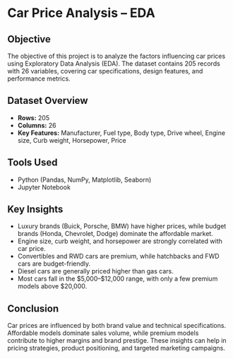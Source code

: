 <h1>Car Price Analysis – EDA</h1>

<h2>Objective</h2>
<p>
The objective of this project is to analyze the factors influencing car prices using Exploratory Data Analysis (EDA).
The dataset contains 205 records with 26 variables, covering car specifications, design features, and performance metrics.
</p>

<h2>Dataset Overview</h2>
<ul>
  <li><strong>Rows:</strong> 205</li>
  <li><strong>Columns:</strong> 26</li>
  <li><strong>Key Features:</strong> Manufacturer, Fuel type, Body type, Drive wheel, Engine size, Curb weight, Horsepower, Price</li>
</ul>

<h2>Tools Used</h2>
<ul>
  <li>Python (Pandas, NumPy, Matplotlib, Seaborn)</li>
  <li>Jupyter Notebook</li>
</ul>

<h2>Key Insights</h2>
<ul>
  <li>Luxury brands (Buick, Porsche, BMW) have higher prices, while budget brands (Honda, Chevrolet, Dodge) dominate the affordable market.</li>
  <li>Engine size, curb weight, and horsepower are strongly correlated with car price.</li>
  <li>Convertibles and RWD cars are premium, while hatchbacks and FWD cars are budget-friendly.</li>
  <li>Diesel cars are generally priced higher than gas cars.</li>
  <li>Most cars fall in the $5,000–$12,000 range, with only a few premium models above $20,000.</li>
</ul>

<h2>Conclusion</h2>
<p>
Car prices are influenced by both brand value and technical specifications.
Affordable models dominate sales volume, while premium models contribute to higher margins and brand prestige.
These insights can help in pricing strategies, product positioning, and targeted marketing campaigns.
</p>

